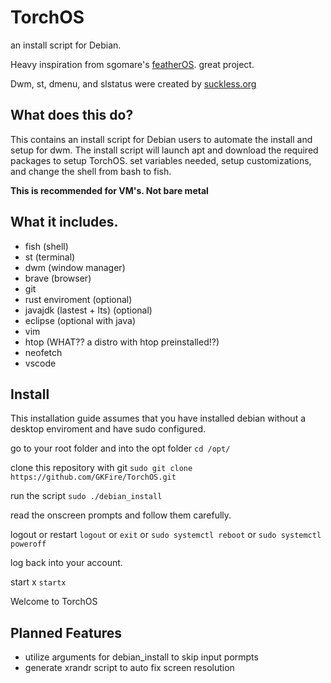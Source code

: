 # TorchOS
an install script for Debian.

Heavy inspiration from sgomare's [featherOS](https://github.com/sgomare/featherOS). great project.

Dwm, st, dmenu, and slstatus were created by [suckless.org](https://suckless.org)

What does this do?
----------
  This contains an install script for Debian users to automate the install and setup for dwm. The install script will launch apt and download the required packages to setup TorchOS. set variables needed, setup customizations, and change the shell from bash to fish.
  
**This is recommended for VM's. Not bare metal**

What it includes.
----------
- fish (shell)
- st (terminal)
- dwm (window manager)
- brave (browser)
- git
- rust enviroment (optional)
- javajdk (lastest + lts) (optional)
- eclipse (optional with java)
- vim
- htop (WHAT?? a distro with htop preinstalled!?)
- neofetch
- vscode

Install
---------
This installation guide assumes that you have installed debian without a desktop enviroment and have sudo configured.

go to your root folder and into the opt folder
`cd /opt/`

clone this repository with git
`sudo git clone https://github.com/GKFire/TorchOS.git`

run the script
`sudo ./debian_install`

read the onscreen prompts and follow them carefully.

logout or restart
`logout` or `exit` or `sudo systemctl reboot` or `sudo systemctl poweroff`

log back into your account.

start x
`startx`
  
Welcome to TorchOS

Planned Features
---------
- utilize arguments for debian_install to skip input pormpts
- generate xrandr script to auto fix screen resolution
